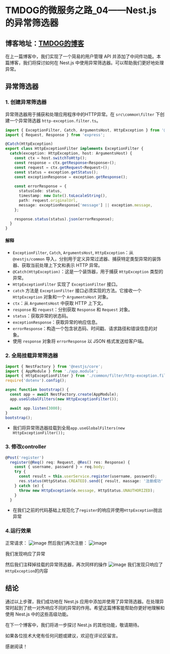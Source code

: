 # TMDOG的微服务之路_04——Nest.js 的异常筛选器
## 博客地址：[TMDOG的博客](https://blog.tmdog114514.icu)

在上一篇博客中，我们实现了一个简易的用户管理 API 并添加了中间件功能。本篇博客，我们将探讨如何在 Nest.js 中使用异常筛选器。可以帮助我们更好地处理异常。

## 异常筛选器

### 1. 创建异常筛选器

异常筛选器用于捕获和处理应用程序中的HTTP异常。在 `src\common\filter` 下创建一个异常筛选器 `http-exception.filter.ts`。

```typescript
import { ExceptionFilter, Catch, ArgumentsHost, HttpException } from '@nestjs/common';
import { Request, Response } from 'express';

@Catch(HttpException)
export class HttpExceptionFilter implements ExceptionFilter {
  catch(exception: HttpException, host: ArgumentsHost) {
    const ctx = host.switchToHttp();
    const response = ctx.getResponse<Response>();
    const request = ctx.getRequest<Request>();
    const status = exception.getStatus();
    const exceptionResponse = exception.getResponse();
    
    const errorResponse = {
      statusCode: status,
      timestamp: new Date().toLocaleString(),
      path: request.originalUrl,
      message: exceptionResponse['message'] || exception.message,
    };

    response.status(status).json(errorResponse);
  }
}
```
#### 解释
- `ExceptionFilter`, `Catch`, `ArgumentsHost`, `HttpException`：从 `@nestjs/common` 导入，分别用于定义异常过滤器、捕获特定类型异常的装饰器、获取当前处理上下文和表示 HTTP 异常。
- `@Catch(HttpException)`：这是一个装饰器，用于捕获 `HttpException` 类型的异常。
- `HttpExceptionFilter` 实现了 `ExceptionFilter` 接口。
- `catch` 方法是 `ExceptionFilter` 接口必须实现的方法。它接收一个 `HttpException` 对象和一个 `ArgumentsHost` 对象。
- `ctx`：从 `ArgumentsHost` 中获取 HTTP 上下文。
- `response` 和 `request`：分别获取 `Response` 和 `Request` 对象。
- `status`：获取异常的状态码。
- `exceptionResponse`：获取异常的响应信息。
- `errorResponse`：构造一个包含状态码、时间戳、请求路径和错误信息的对象。
- 使用 `response` 对象将 `errorResponse` 以 JSON 格式发送给客户端。

### 2. 全局挂载异常筛选器

```typescript
import { NestFactory } from '@nestjs/core';
import { AppModule } from './app.module';
import { HttpExceptionFilter } from './common/filter/http-exception.filter';
require('dotenv').config();

async function bootstrap() {
  const app = await NestFactory.create(AppModule);
  app.useGlobalFilters(new HttpExceptionFilter());

  await app.listen(3000);
}
bootstrap();
```
- 我们将异常筛选器挂载到全局`app.useGlobalFilters(new HttpExceptionFilter());`


### 3. 修改controller
```typescript
@Post('register')
  register(@Req() req: Request, @Res() res: Response) {
    const { username, password } = req.body;
    try {
      const result = this.userService.register(username, password);
      res.status(HttpStatus.CREATED).send({ result, massage: '注册成功' });
    } catch (e) {
      throw new HttpException(e.message, HttpStatus.UNAUTHORIZED);
    }
  }
```
- 在我们之前的代码基础上规范化了`register`的响应并使用`HttpException`抛出异常

### 4.运行效果
正常请求：
![image](https://github.com/user-attachments/assets/5f12f5d2-1487-45c0-9b63-516a0fcc7887)
然后我们再次注册：
![image](https://github.com/user-attachments/assets/93e30d1e-8897-40be-a703-cfc0ad0bd7a4)

我们发现响应了异常

然后我们注释掉挂载的异常筛选器，再次同样的操作
![image](https://github.com/user-attachments/assets/fcb42038-a9b0-4b67-bef7-02f8de6cd76c)
我们发现只响应了`HttpException`的内容

## 结论

通过以上步骤，我们成功地在 Nest.js 应用中添加并使用了异常筛选器。在处理异常时起到了统一对外响应不同的异常的作用。希望这篇博客能帮助你更好地理解和使用 Nest.js 中的这些高级功能。

在下一个博客中，我们将进一步探讨 Nest.js 的其他功能，敬请期待。

如果各位技术大佬有任何问题或建议，欢迎在评论区留言。

感谢阅读！